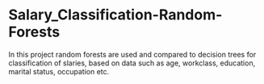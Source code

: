 # Salary_Classification-Random-Forests
In this project random forests are used and compared to decision trees for classification of slaries, based on data such as age, workclass, education, marital status, occupation etc.
